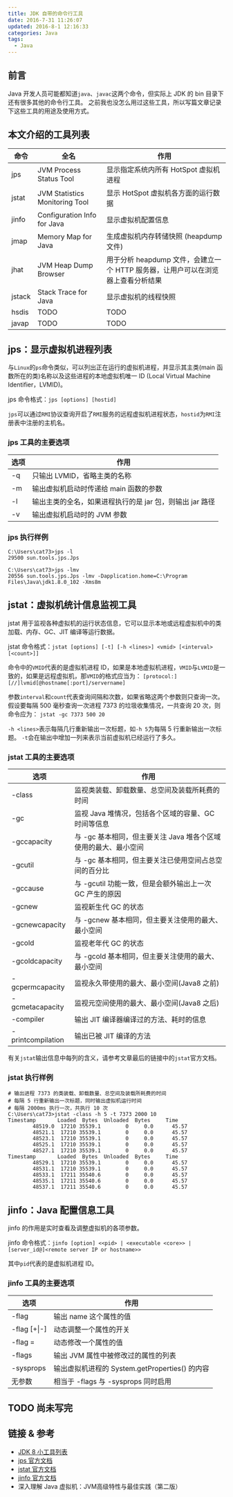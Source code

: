 ```yaml
---
title: JDK 自带的命令行工具
date: 2016-7-31 11:26:07
updated: 2016-8-1 12:16:33
categories: Java
tags:
  - Java
---
```

## 前言
Java 开发人员可能都知道`java`、`javac`这两个命令，但实际上 JDK 的 bin 目录下还有很多其他的命令行工具。
之前我也没怎么用过这些工具，所以写篇文章记录下这些工具的用途及使用方式。

<!-- more -->
## 本文介绍的工具列表
| 命令 | 全名 | 作用 |
| ---- | ---- | ---- |
| jps | JVM Process Status Tool | 显示指定系统内所有 HotSpot 虚拟机进程 |
| jstat | JVM Statistics Monitoring Tool | 显示 HotSpot 虚拟机各方面的运行数据 |
| jinfo | Configuration Info for Java | 显示虚拟机配置信息 |
| jmap | Memory Map for Java | 生成虚拟机内存转储快照 (heapdump 文件) |
| jhat | JVM Heap Dump Browser | 用于分析 heapdump 文件，会建立一个 HTTP 服务器，让用户可以在浏览器上查看分析结果 |
| jstack | Stack Trace for Java | 显示虚拟机的线程快照 |
| hsdis | TODO | TODO |
| javap | TODO | TODO |

## jps：显示虚拟机进程列表
与`Linux`的`ps`命令类似，可以列出正在运行的虚拟机进程，并显示其主类(main 函数所在的类)名称以及这些进程的本地虚拟机唯一 ID (Local Virtual Machine Identifier，LVMID)。

jps 命令格式：`jps [options] [hostid]`

`jps`可以通过`RMI`协议查询开启了`RMI`服务的远程虚拟机进程状态，`hostid`为`RMI`注册表中注册的主机名。

### jps 工具的主要选项
| 选项 | 作用 |
| ---- | ---- |
| -q | 只输出 LVMID，省略主类的名称 |
| -m | 输出虚拟机启动时传递给 main 函数的参数 |
| -l | 输出主类的全名，如果进程执行的是 jar 包，则输出 jar 路径 |
| -v | 输出虚拟机启动时的 JVM 参数 |

### jps 执行样例
```
C:\Users\cat73>jps -l
29500 sun.tools.jps.Jps

C:\Users\cat73>jps -lmv
20556 sun.tools.jps.Jps -lmv -Dapplication.home=C:\Program Files\Java\jdk1.8.0_102 -Xms8m
```

## jstat：虚拟机统计信息监视工具
jstat 用于监视各种虚拟机的运行状态信息，它可以显示本地或远程虚拟机中的类加载、内存、GC、JIT 编译等运行数据。

jstat 命令格式：`jstat [options] [-t] [-h <lines>] <vmid> [<interval> [<count>]]`

命令中的`VMID`代表的是虚拟机进程 ID，如果是本地虚拟机进程，`VMID`与`LVMID`是一致的，如果是远程虚拟机，那`VMID`的格式应当为：
`[protocol:][//]lvmid[@hostname[:port]/servername]`

参数`interval`和`count`代表查询间隔和次数，如果省略这两个参数则只查询一次。
假设要每隔 500 毫秒查询一次进程 7373 的垃圾收集情况，一共查询 20 次，则命令应为：
`jstat -gc 7373 500 20`

`-h <lines>`表示每隔几行重新输出一次标题，如`-h 5`为每隔 5 行重新输出一次标题。
`-t`会在输出中增加一列来表示当前虚拟机已经运行了多久。

### jstat 工具的主要选项
| 选项 | 作用 |
| ---- | ---- |
| -class | 监视类装载、卸载数量、总空间及装载所耗费的时间 |
| -gc | 监视 Java 堆情况，包括各个区域的容量、GC 时间等信息 |
| -gccapacity | 与 -gc 基本相同，但主要关注 Java 堆各个区域使用的最大、最小空间 |
| -gcutil | 与 -gc 基本相同，但主要关注已使用空间占总空间的百分比 |
| -gccause | 与 -gcutil 功能一致，但是会额外输出上一次 GC 产生的原因 |
| -gcnew | 监视新生代 GC 的状态 |
| -gcnewcapacity |  与 -gcnew 基本相同，但主要关注使用的最大、最小空间  |
| -gcold | 监视老年代 GC 的状态 |
| -gcoldcapacity | 与 -gcold 基本相同，但主要关注使用的最大、最小空间 |
| -gcpermcapacity | 监视永久带使用的最大、最小空间(Java8 之前) |
| -gcmetacapacity | 监视元空间使用的最大、最小空间(Java8 之后) |
| -compiler | 输出 JIT 编译器编译过的方法、耗时的信息 |
| -printcompilation | 输出已被 JIT 编译的方法 |

有关`jstat`输出信息中每列的含义，请参考文章最后的链接中的`jstat`官方文档。

### jstat 执行样例
```
# 输出进程 7373 的类装载、卸载数量、总空间及装载所耗费的时间
# 每隔 5 行重新输出一次标题，同时输出虚拟机运行时间
# 每隔 2000ms 执行一次，共执行 10 次
C:\Users\cat73>jstat -class -h 5 -t 7373 2000 10
Timestamp       Loaded  Bytes  Unloaded  Bytes     Time
        48519.0  17210 35539.1        0     0.0      45.57
        48521.1  17210 35539.1        0     0.0      45.57
        48523.1  17210 35539.1        0     0.0      45.57
        48525.1  17210 35539.1        0     0.0      45.57
        48527.1  17210 35539.1        0     0.0      45.57
Timestamp       Loaded  Bytes  Unloaded  Bytes     Time
        48529.1  17210 35539.1        0     0.0      45.57
        48531.1  17210 35539.1        0     0.0      45.57
        48533.1  17211 35540.6        0     0.0      45.57
        48535.1  17211 35540.6        0     0.0      45.57
        48537.1  17211 35540.6        0     0.0      45.57
```

## jinfo：Java 配置信息工具
jinfo 的作用是实时查看及调整虚拟机的各项参数。

jinfo 命令格式：`jinfo [option] <<pid> | <executable <core>> | [server_id@]<remote server IP or hostname>>`

其中`pid`代表的是虚拟机进程 ID。

### jinfo 工具的主要选项
| 选项 | 作用 |
| ---- | ---- |
| -flag <name> | 输出 name 这个属性的值 |
| -flag [+&#124;-]<name> | 动态调整一个属性的开关 |
| -flag <name>=<value> | 动态修改一个属性的值 |
| -flags | 输出 JVM 属性中被修改过的属性的列表 |
| -sysprops | 输出虚拟机进程的 System.getProperties() 的内容 |
| 无参数 | 相当于 -flags 与 -sysprops 同时启用 |

## TODO 尚未写完

## 链接 & 参考
* [JDK 8 小工具列表](http://docs.oracle.com/javase/8/docs/technotes/tools/)
* [jps 官方文档](http://docs.oracle.com/javase/8/docs/technotes/tools/unix/jps.html)
* [jstat 官方文档](http://docs.oracle.com/javase/8/docs/technotes/tools/unix/jstat.html)
* [jinfo 官方文档](http://docs.oracle.com/javase/8/docs/technotes/tools/unix/jinfo.html)
* 深入理解 Java 虚拟机：JVM高级特性与最佳实践（第二版）
